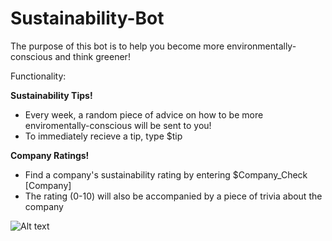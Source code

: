 # Sustainability-Bot
The purpose of this bot is to help you become more environmentally-conscious and think greener!

Functionality:

**Sustainability Tips!**
* Every week, a random piece of advice on how to be more enviromentally-conscious will be sent to you!
* To immediately recieve a tip, type $tip

**Company Ratings!**
* Find a company's sustainability rating by entering $Company_Check [Company] 
* The rating (0-10) will also be accompanied by a piece of trivia about the company

![Alt text](https://www.agilus.ai/wp-content/uploads/2022/05/4-Practical-Environmental-Sustainability-Activities.jpg)
